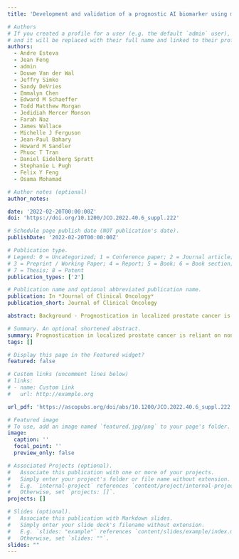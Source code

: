 ```yaml
---
title: 'Development and validation of a prognostic AI biomarker using multi-modal deep learning with digital histopathology in localized prostate cancer on NRG Oncology phase III clinical trials.'

# Authors
# If you created a profile for a user (e.g. the default `admin` user), write the username (folder name) here
# and it will be replaced with their full name and linked to their profile.
authors:
  - Andre Esteva
  - Jean Feng
  - admin
  - Douwe Van der Wal
  - Jeffry Simko
  - Sandy DeVries
  - Emmalyn Chen
  - Edward M Schaeffer
  - Todd Matthew Morgan
  - Jedidiah Mercer Monson
  - Farah Naz
  - James Wallace
  - Michelle J Ferguson
  - Jean-Paul Bahary
  - Howard M Sandler
  - Phuoc T Tran
  - Daniel Eidelberg Spratt
  - Stephanie L Pugh
  - Felix Y Feng
  - Osama Mohamad

# Author notes (optional)
author_notes:

date: '2022-02-20T00:00:00Z'
doi: 'https://doi.org/10.1200/JCO.2022.40.6_suppl.222'

# Schedule page publish date (NOT publication's date).
publishDate: '2022-02-20T00:00:00Z'

# Publication type.
# Legend: 0 = Uncategorized; 1 = Conference paper; 2 = Journal article;
# 3 = Preprint / Working Paper; 4 = Report; 5 = Book; 6 = Book section;
# 7 = Thesis; 8 = Patent
publication_types: ['2']

# Publication name and optional abbreviated publication name.
publication: In *Journal of Clinical Oncology*
publication_short: Journal of Clinical Oncology 

abstract: Background - Prognostication in localized prostate cancer is reliant on non-specific tools, an issue that leads to the over- and under-treatment of patients. Various tissue-based molecular biomarkers have attempted to fill this unmet need, but most lack prospective randomized trial validation. Herein, we train and validate prognostic biomarkers in localized prostate cancer using five phase III randomized trials, by leveraging multi-modal deep learning on digital histopathology. Methods - Histopathology image data was generated from pre-treatment biopsy slides in five NRG Oncology phase III randomized radiotherapy prostate cancer trials (RTOG 9202, 9408, 9413, 9910, and 0126). The trials were randomly split into training (80%) and validation (20%) cohorts. A multi-modal artificial intelligence (MMAI) architecture was developed to take clinicopathologic and image-based (histopathology) data as input and predict binary outcomes. Using this architecture, various models were trained to predict relevant clinical endpoints - biochemical recurrence (BCR), distant metastasis (DM), prostate cancer-specific survival (PCaSS), and overall survival (OS). These models were then validated for measures of prognostic discrimination using the time-based area under the curve (AUC) method. Results - Clinicopathologic and histopathology image data was available for 5,654 of 7,957 eligible patients (71.1%), yielding 16.1 TB of data from 16,204 histopathology slides of pretreatment biopsy samples. After training the models, locking them, and evaluating them on the validation cohort, we found that the MMAI prognostic model had superior discrimination compared to the NCCN model (PSA, T-stage, and Gleason score) for 5-year DM (AUC of 0.84 vs 0.73), 5-year BCR (AUC of 0.69 vs 0.58), 10-year PCaSS (AUC of 0.79 vs 0.66), and 10-year OS (AUC of 0.65 vs 0.58). Within each of the individual trials in the validation cohort, the MMAI-model had superior performance compared to NCCN risk groups for all clinical endpoints. Conclusions - This represents the first ever development and validation of prognostic biomarkers in localized prostate cancer using multiple large phase III clinical trials. We have successfully validated that our MMAI-prognostic biomarkers are superior to standard clinical and pathologic variables in identifying future BCR, DM, PCaSS, and OS. This massively scalable technology is feasible and can help personalize the management of prostate cancer patients. 

# Summary. An optional shortened abstract.
summary: Prognostication in localized prostate cancer is reliant on non-specific tools, an issue that leads to the over- and under-treatment of patients. Various tissue-based molecular biomarkers have attempted to fill this unmet need, but most lack prospective randomized trial validation. Herein, we train and validate prognostic biomarkers in localized prostate cancer using five phase III randomized trials, by leveraging multi-modal deep learning on digital histopathology. 
tags: []

# Display this page in the Featured widget?
featured: false

# Custom links (uncomment lines below)
# links:
# - name: Custom Link
#   url: http://example.org

url_pdf: 'https://ascopubs.org/doi/abs/10.1200/JCO.2022.40.6_suppl.222'

# Featured image
# To use, add an image named `featured.jpg/png` to your page's folder.
image:
  caption: ''
  focal_point: ''
  preview_only: false

# Associated Projects (optional).
#   Associate this publication with one or more of your projects.
#   Simply enter your project's folder or file name without extension.
#   E.g. `internal-project` references `content/project/internal-project/index.md`.
#   Otherwise, set `projects: []`.
projects: []

# Slides (optional).
#   Associate this publication with Markdown slides.
#   Simply enter your slide deck's filename without extension.
#   E.g. `slides: "example"` references `content/slides/example/index.md`.
#   Otherwise, set `slides: ""`.
slides: ""
---
```

